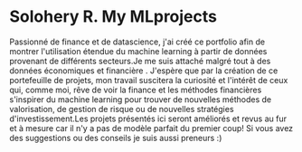 # Solohery R. My MLprojects

Passionné de finance et de datascience, j'ai créé ce portfolio afin de montrer l'utilisation étendue du machine learning à partir de données provenant de différents secteurs.Je me suis attaché malgré tout à des données économiques et financière . J'espère que par la création de ce portefeuille de projets, mon travail suscitera la curiosité et l'intérêt de ceux qui, comme moi, rêve de voir la finance et les méthodes financières s'inspirer du machine learning pour trouver de nouvelles méthodes de valorisation, de gestion de risque ou de nouvelles stratégies d'investissement.Les projets présentés ici seront améliorés et revus au fur et à mesure car il n'y a pas de modèle parfait du premier coup! Si vous avez des suggestions ou des conseils je suis aussi preneurs :)

